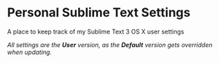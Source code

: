 # Personal Sublime Text Settings
A place to keep track of my Sublime Text 3 OS X user settings

_All settings are the **User** version, as the **Default** version gets overridden when updating._